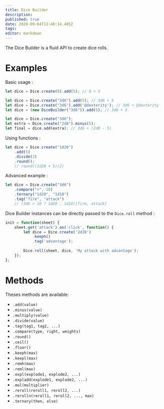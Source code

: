 ```yaml
---
title: Dice Builder
description: 
published: true
date: 2020-09-04T13:40:14.405Z
tags: 
editor: markdown
---
```


The Dice Builder is a fluid API to create dice rolls.

# Examples

Basic usage : 
```javascript
let dice = Dice.create(8).add(5); // 8 + 5
```

```javascript
let dice = Dice.create("3d6").add(5); // 3d6 + 5
let dice = Dice.create("3d6").add('@dexterity'); // 3d6 + @dexterity
let dice = (new DiceBuilder("3d6")).add(5); // 3d6 + 5
```

```javascript
let dice = Dice.create("3d6");
let extra = Dice.create("2d8").minus(5);
let final = dice.add(extra); // 3d6 + (2d8 - 5)
```

Using functions : 
```javascript
let dice = Dice.create("1d20")
    .add(5)
    .divide(2)
    .round();
    // round((1d20 + 5)/2)
```

Advanced example :
```javascript
let dice = Dice.create("3d6")
    .compare(">", 10)
    .ternary("1d20", "1d10")
    .tag("fire", "attack")
    // (3d6 > 10 ? 1d20 : 1d10)[fire, attack]
```

Dice Builder instances can be directly passed to the `Dice.roll` method :
```javascript
init = function(sheet) {
    sheet.get('attack').on('click', function() {
        let dice = Dice.create('2d20')
            .keeph()
            .tag('advantage');
        
        Dice.roll(sheet, dice, 'My attack with advantage');
    });
};
```

# Methods

Theses methods are available:

* `.add(value)`
* `.minus(value)`
* `.multiply(value)`
* `.divide(value)`
* `.tag(tag1, tag2, ...)`
* `.compare(type, right, weights)`
* `.round()`
* `.ceil()`
* `.floor()`
* `.keeph(max)`
* `.keepl(max)`
* `.remh(max)`
* `.reml(max)`
* `.expl(explode1, explode2, ...)`
* `.expladd(explode1, explode2, ...)`
* `.mul(multiplier)`
* `.reroll(reroll1, reroll2, ...)`
* `.rerolln(reroll1, reroll2, ..., max)`
* `.ternary(then, else)`